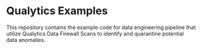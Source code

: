 # Qualytics Examples

This repository contains the example code for data engineering pipeline that utilize Qualytics Data Firewall Scans
to identify and quarantine potential data anomalies.
